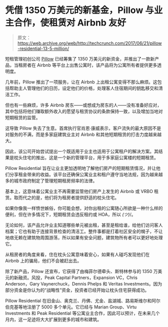 # 凭借 1350 万美元的新基金，Pillow 与业主合作，使租赁对 Airbnb 友好

> 原文：<https://web.archive.org/web/http://techcrunch.com/2017/06/21/pillow-residential-13-5-million/>

短租管理初创公司 [Pillow](https://web.archive.org/web/20230314115622/https://www.pillow.com/) 已经筹集了 1350 万美元的新资金，并推出了一款新产品，当租房者在 Airbnb 等平台上出售公寓时，该产品将为公寓所有者提供更多透明度。

几年前，Pillow 推出了一项服务，让在 Airbnb 上出租公寓变得不那么麻烦。这包括帮助主人管理他们的日历，设定他们的价格，处理客人住宿期间的钥匙移交和清洁工作。

但也有一些麻烦，许多 Airbnb 房东——或想成为房东的人——没有准备好应对，其中包括将他们赚取额外收入的愿望与租赁协议的条款保持一致，以及增加当地对短期租赁的监管。

这导致 Pillow 失去了生意。首席执行官肖恩·康威表示，客户流失的最大原因不是对服务的不满，而是多家庭建筑业主对 Airbnb 和其他短期租赁的打击力度越来越大。

因此，该公司开始尝试提出一个既适用于业主也适用于公寓租户的解决方案。其结果是枕头住宅的推出，这是一个新的管理平台，用于多家庭公寓楼的短期租赁。

Pillow Residential 旨在让业主更加透明地了解他们房产的短期租赁情况，并让他们分享租金带来的收益。该平台还确保公寓业主和租户遵守当地法规，因为越来越多的城市政府制定了管理短期租房频率的法律。

基本上，这意味着公寓业主不再需要监管他们房产上发生的 Airbnb 或 VRBO 租赁。取而代之的是，他们将为租房者提供舒适的枕头住宅。

如果你像我一样愤世嫉俗，你可能会想，对你出租的公寓随心所欲是一种什么样的便利，但在许多情况下，短期租赁会违反租约或 HOA，所以 _(ツ)_/。

无论如何，该产品允许业主知道哪些单元被出租，甚至是租给谁，给他们访问客人档案；它也有助于连接背景检查的清洁工。整件事都是打着社区安全的幌子，不让地痞无赖在建筑物周围游荡，所以如果有安全问题，建筑物所有者可以更好地处理它。

从租房者的角度来看，住在枕头公寓意味着安心，如果有人碰巧发现他们在 Airbnb 上的骗局，他们不会被赶出去。

除了新产品，Pillow 还宣布，它获得了由梅菲尔德牵头、斯特林参与的 1350 万美元的新融资。风投，Peak Capital Partners，Expansion VC，Chris Anderson，Gary Vaynerchuck，Dennis Phelps 和 Veritas Investments。因为部分资金是你认为的“战略性”资金，投资者已经开始让枕头住宅获得成功。

Pillow Residential 在旧金山、奥克兰、丹佛、尤金、盐湖城、路易斯维尔和阿尔伯克基等地注册了 5000 多个单元。它已经与 Marian Group、Virtu Investments 和 Peak Residential 等公寓业主合作，因此可以预计，在未来几个月内，这一足迹将大大扩展到更多的城市和建筑。